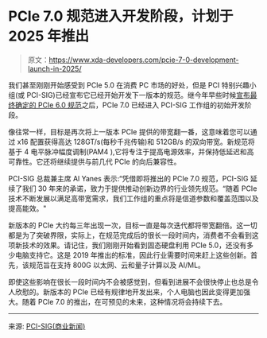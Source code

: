 # PCIe 7.0 规范进入开发阶段，计划于 2025 年推出

> 原文：<https://www.xda-developers.com/pcie-7-0-development-launch-in-2025/>

我们甚至刚刚开始感受到 PCIe 5.0 在消费 PC 市场的好处，但是 PCI 特别兴趣小组(或 PCI-SIG)已经宣布它已经开始开发下一版本的规范。继今年早些时候[宣布最终确定的 PCIe 6.0 规范](https://www.xda-developers.com/pcie-gen-6-specification-announced-double-bandwidth/)之后，PCIe 7.0 已经进入 PCI-SIG 工作组的初始开发阶段。

像往常一样，目标是再次将上一版本 PCIe 提供的带宽翻一番，这意味着您可以通过 x16 配置获得高达 128GT/s(每秒千兆传输)和 512GB/s 的双向带宽。新规范将基于 4 电平脉冲幅度调制(PAM4 ),它将专注于提高电源效率，并保持低延迟和高可靠性。它还将继续提供与前几代 PCIe 的向后兼容性。

PCI-SIG 总裁兼主席 Al Yanes 表示:“凭借即将推出的 PCIe 7.0 规范，PCI-SIG 延续了我们 30 年来的承诺，致力于提供推动创新边界的行业领先规范。“随着 PCIe 技术不断发展以满足高带宽需求，我们工作组的重点将是信道参数和覆盖范围以及提高能效。"

新版本的 PCIe 大约每三年出现一次，目标一直是每次迭代都将带宽翻倍。这一切都是为了突破界限，实际上，在规范完成后的很长一段时间内，消费者不会看到这项新技术的效果。请记住，我们刚刚开始看到固态硬盘利用 PCIe 5.0，还没有多少电脑支持它。这是 2019 年推出的标准，因此行业需要时间来赶上这些创新。首先，该规范旨在支持 800G 以太网、云和量子计算以及 AI/ML。

即使这些影响在很长一段时间内不会被感觉到，但看到进展不会很快停止也总是令人欣慰的。新版本的 PCIe 已经有规律地开发出来，个人电脑也因此变得更加强大。随着 PCIe 7.0 的推出，在可预见的未来，这种情况将会持续下去。

* * *

来源: [PCI-SIG(商业新闻)](https://www.businesswire.com/news/home/20220621005137/en)